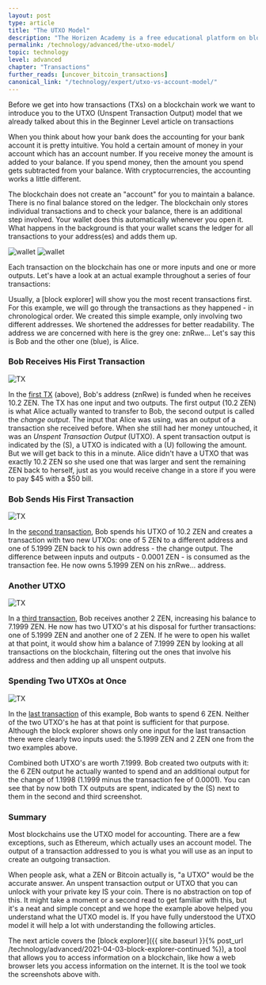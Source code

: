```yaml
---
layout: post
type: article
title: "The UTXO Model"
description: "The Horizen Academy is a free educational platform on blockchain technology, cryptocurrency, and privacy. In this article, you will learn about the UTXO (Unspent Transaction Output) Model and how to track a user's funds with the UTXO model."
permalink: /technology/advanced/the-utxo-model/
topic: technology
level: advanced
chapter: "Transactions"
further_reads: [uncover_bitcoin_transactions]
canonical_link: "/technology/expert/utxo-vs-account-model/"
---
```


Before we get into how transactions (TXs) on a blockchain work we want to introduce you to the UTXO (Unspent Transaction Output) model that we already talked about this in the Beginner Level article on transactions

When you think about how your bank does the accounting for your bank account it is pretty intuitive. You hold a certain amount of money in your account which has an account number. If you receive money the amount is added to your balance. If you spend money, then the amount you spend gets subtracted from your balance. With cryptocurrencies, the accounting works a little different.

The blockchain does not create an "account" for you to maintain a balance. There is no final balance stored on the ledger. The blockchain only stores individual transactions and to check your balance, there is an additional step involved. Your wallet does this automatically whenever you open it. What happens in the background is that your wallet scans the ledger for all transactions to your address(es) and adds them up.

![wallet](/assets/post_files/technology/advanced/4.1-the-utxo-model/wallet_balance_Int_D.jpg)
![wallet](/assets/post_files/technology/advanced/4.1-the-utxo-model/wallet_balance_Int_M.jpg)

Each transaction on the blockchain has one or more inputs and one or more outputs. Let's have a look at an actual example throughout a series of four transactions:

Usually, a [block explorer] will show you the most recent transactions first. For this example, we will go through the transactions as they happened - in chronological order.
We created this simple example, only involving two different addresses. We shortened the addresses for better readability. The address we are concerned with here is the grey one: znRwe...  Let's say this is Bob and the other one (blue), is Alice.

### Bob Receives His First Transaction

<div class="my-4">
    <img src="/assets/post_files/technology/advanced/4.1-the-utxo-model/TX1.png" alt="TX">
</div>

In the [first TX](https://explorer.zensystem.io/tx/bbbd1fb01998eec8c3ca99236f9b6a2c92e12533ab3e15b7544dcd3228988c34) (above), Bob's address (znRwe) is funded when he receives 10.2 ZEN. The TX has one input and two outputs. The first output (10.2 ZEN) is what Alice actually wanted to transfer to Bob, the second output is called the *change output*. The input that Alice was using, was an output of a transaction she received before. When she still had her money untouched, it was an *Unspent Transaction Output* (UTXO). A spent transaction output is indicated by the <span class="text-danger">(S)</span>, a UTXO is indicated with a <span class="text-success">(U)</span> following the amount. But we will get back to this in a minute. Alice didn't have a UTXO that was exactly 10.2 ZEN so she used one that was larger and sent the remaining ZEN back to herself, just as you would receive change in a store if you were to pay $45 with a $50 bill.

### Bob Sends His First Transaction

<div class="my-4">
    <img src="/assets/post_files/technology/advanced/4.1-the-utxo-model/TX2.png" alt="TX">
</div>

In the [second transaction](https://explorer.zensystem.io/tx/62be1b18d6048194fc45209dc727fa932ab4a426072372f6d8cf537fe1f221ee), Bob spends his UTXO of 10.2 ZEN and creates a transaction with two new UTXOs: one of 5 ZEN to a different address and one of 5.1999 ZEN back to his own address - the change output. The difference between inputs and outputs - 0.0001 ZEN - is consumed as the transaction fee. He now owns 5.1999 ZEN on his znRwe... address.

### Another UTXO

<div class="my-4">
    <img src="/assets/post_files/technology/advanced/4.1-the-utxo-model/TX3.png" alt="TX">
</div>

In a [third transaction](https://explorer.zensystem.io/tx/315a5e96d92cb19e7529a78e05bcfc3ffb3b5f1fdeaf2b22c582663464219c27), Bob receives another 2 ZEN, increasing his balance to 7.1999 ZEN. He now has two UTXO's at his disposal for further transactions: one of 5.1999 ZEN and another one of 2 ZEN. If he were to open his wallet at that point, it would show him a balance of 7.1999 ZEN by looking at all transactions on the blockchain, filtering out the ones that involve his address and then adding up all unspent outputs.

### Spending Two UTXOs at Once

<div class="my-4">
    <img src="/assets/post_files/technology/advanced/4.1-the-utxo-model/TX4.png" alt="TX">
</div>

In the [last transaction](https://explorer.zensystem.io/tx/14f8bc13c9d125558830e4c1cdc5c8bea6d01d224ced153c234471f107d63aa1) of this example, Bob wants to spend 6 ZEN. Neither of the two UTXO's he has at that point is sufficient for that purpose. Although the block explorer shows only one input for the last transaction there were clearly two inputs used: the 5.1999 ZEN and 2 ZEN one from the two examples above.

Combined both UTXO's are worth 7.1999. Bob created two outputs with it: the 6 ZEN output he actually wanted to spend and an additional output for the change of 1.1998 (1.1999 minus the transaction fee of 0.0001). You can see that by now both TX outputs are spent, indicated by the (S) next to them in the second and third screenshot.

### Summary

Most blockchains use the UTXO model for accounting. There are a few exceptions, such as Ethereum, which actually uses an account model. The output of a transaction addressed to you is what you will use as an input to create an outgoing transaction.

When people ask, what a ZEN or Bitcoin actually is, "a UTXO" would be the accurate answer. An unspent transaction output or UTXO that you can unlock with your private key IS your coin. There is no abstraction on top of this. It might take a moment or a second read to get familiar with this, but it's a neat and simple concept and we hope the example above helped you understand what the UTXO model is. If you have fully understood the UTXO model it will help a lot with understanding the following articles.

The next article covers the [block explorer]({{ site.baseurl }}{% post_url /technology/advanced/2021-04-03-block-explorer-continued %}), a tool that allows you to access information on a blockchain, like how a web browser lets you access information on the internet. It is the tool we took the screenshots above with.
